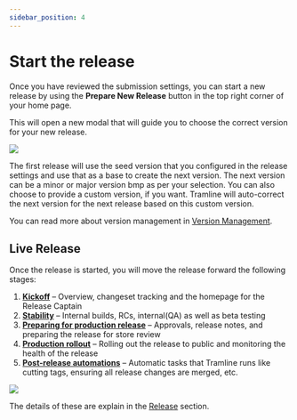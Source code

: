 ```yaml
---
sidebar_position: 4
---
```


# Start the release

Once you have reviewed the submission settings, you can start a new release by using the **Prepare New Release** button in the top right corner of your home page.

This will open a new modal that will guide you to choose the correct version for your new release.

![](/img/prepare-new-release.png)

The first release will use the seed version that you configured in the release settings and use that as a base to create the next version. The next version can be a minor or major version bmp as per your selection. You can also choose to provide a custom version, if you want. Tramline will auto-correct the next version for the next release based on this custom version.

You can read more about version management in [Version Management](/using-tramline/version-management/version-management).

## Live Release

Once the release is started, you will move the release forward the following stages:

1. [**Kickoff**](/using-tramline/working-pane/kickoff) – Overview, changeset tracking and the homepage for the Release Captain
2. [**Stability**](/using-tramline/working-pane/stability) – Internal builds, RCs, internal(QA) as well as beta testing
3. [**Preparing for production release**](/using-tramline/working-pane/metadata) – Approvals, release notes, and preparing the release for store review
4. [**Production rollout**](/using-tramline/working-pane/store-releases) – Rolling out the release to public and monitoring the health of the release
5. [**Post-release automations**](/using-tramline/working-pane/finalization) – Automatic tasks that Tramline runs like cutting tags, ensuring all release changes are merged, etc.

![](/img/live-release.png)

The details of these are explain in the [Release](/using-tramline/working-pane) section.
